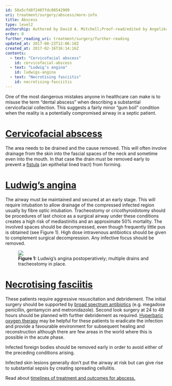 ```yaml
---
id: 58a5cfd8f2407fdc08542909
uri: treatment/surgery/abscess/more-info
title: Abscess
type: level2
authorship: Authored by David A. Mitchell;Proof-read/edited by Angelika Sebald
order: 0
further_reading_uri: treatment/surgery/further-reading
updated_at: 2017-08-23T12:06:10Z
created_at: 2017-02-16T16:14:16Z
contents:
  - text: "Cervicofacial abscess"
    id: cervicofacial-abscess
  - text: "Ludwig’s angina"
    id: ludwigs-angina
  - text: "Necrotising fasciitis"
    id: necrotising-fasciitis
---
```


<p>One of the most dangerous mistakes anyone in healthcare can make
    is to misuse the term “dental abscess” when describing a
    substantial cervicofacial collection. This suggests a fairly
    minor “gum boil” condition when the reality is a potentially
    compromised airway in a septic patient.</p>
<h1 id="cervicofacial-abscess"><a href="/diagnosis/a-z/abscess/detailed">Cervicofacial abscess</a></h1>
<p>The area needs to be drained and the cause removed. This will
    often involve drainage from the skin into the fascial spaces
    of the neck and sometime even into the mouth. In that case
    the drain must be removed early to prevent a <a href="/diagnosis/a-z/fistula">fistula</a>    (an epithelial lined tract) from forming.</p>
<h1 id="ludwigs-angina"><a href="/diagnosis/a-z/abscess/detailed">Ludwig’s angina</a></h1>
<p>The airway must be maintained and secured at an early stage.
    This will require intubation to allow drainage of the compressed
    infected region usually by fibre optic intubation. Tracheostomy
    or cricothyroidotomy should be procedures of last choice
    as a surgical airway under these conditions creates a high
    risk of mediastinitis and an approximate 50% mortality. The
    involved spaces should be decompressed, even though frequently
    little pus is obtained (see Figure 1). High dose intravenous
    antibiotics should be given to complement surgical decompression.
    Any infective focus should be removed.</p>
<figure><img src="/treatment/surgery/abscess/more-info/figure1.jpg">
    <figcaption><strong>Figure 1:</strong> Ludwig’s angina postoperatively;
        multiple drains and tracheostomy in place.</figcaption>
</figure>
<h1 id="necrotising-fasciitis"><a href="/diagnosis/a-z/abscess/detailed">Necrotising fasciitis</a></h1>
<p>These patients require aggressive resuscitation and debridement.
    The initial surgery should be supported by <a href="/treatment/other/medication/infection">broad spectrum antibiotics</a>    (e.g. megadose penicillin, gentamycin and metronidazole).
    Second look surgery at 24 to 48 hours should be planned with
    further debridement as required. <a href="/treatment/other/hyperbaric-oxygen">Hyperbaric oxygen therapy</a>    may be helpful for these patients to eradicate the infection
    and provide a favourable environment for subsequent healing
    and reconstruction although there are few areas in the world
    where this is possible in the acute phase.</p>
<p>Infected foreign bodies should be removed early in order to avoid
    either of the preceding conditions arising.</p>
<p>Infected skin lesions generally don’t put the airway at risk
    but can give rise to substantial sepsis by creating spreading
    cellulitis.</p>
<aside>
    <p>Read about <a href="/treatment/timelines/abscess">timelines of treatment and outcomes for abscess.</a></p>
</aside>
